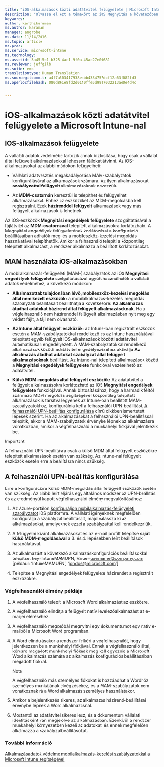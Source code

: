 ```yaml
---
title: "iOS-alkalmazások közti adatátvitel felügyelete | Microsoft Intune"
description: "Olvassa el ezt a témakört az iOS Megnyitás a követezőben funkciója használatának, valamint az alkalmazások közötti adatátvitel kezeléséhez szükséges mobilalkalmazás-kezelési szabályzatok megismeréséhez."
keywords: 
author: karthikaraman
ms.author: karaman
manager: angrobe
ms.date: 11/14/2016
ms.topic: article
ms.prod: 
ms.service: microsoft-intune
ms.technology: 
ms.assetid: 3a4515c1-b325-4ac1-9f0a-45ac27e00681
ms.reviewer: jeffgilb
ms.suite: ems
translationtype: Human Translation
ms.sourcegitcommit: a4f7a503417938eabb4334757dcf12a63f082fd3
ms.openlocfilehash: 080d861e8fd2d0140ffe5d9987032213ae0e4d4c


---
```


# <a name="manage-data-transfer-between-ios-apps-with-microsoft-intune"></a>iOS-alkalmazások közti adatátvitel felügyelete a Microsoft Intune-nal
## <a name="manage-ios-apps"></a>IOS-alkalmazások felügyelete
A vállalati adatok védelmébe tartozik annak biztosítása, hogy csak a vállalat által felügyelt alkalmazásokkal lehessen fájlokat átvinni.  Az iOS-alkalmazásokat az alábbi módokon felügyelheti:

-   Vállalati adatvesztés megakadályozása MAM-szabályzatok konfigurálásával az alkalmazások számára. Az ilyen alkalmazásokat **szabályzattal felügyelt** alkalmazásoknak nevezzük.

-   Az **MDM-csatornán** keresztül is telepíthet és felügyelhet alkalmazásokat.  Ehhez az eszközöket az MDM-megoldásba kell regisztrálni. Ezek **házirenddel felügyelt** alkalmazások vagy más felügyelt alkalmazások is lehetnek.

Az iOS-eszközök **Megnyitási engedélyek felügyelete** szolgáltatásával a fájlátvitel az **MDM-csatornával** telepített alkalmazásokra korlátozható. A Megnyitási engedélyek felügyeletének korlátozásai a konfiguráció beállításaiban adhatók meg, és a mobileszköz-kezelési megoldás használatával telepíthetők.  Amikor a felhasználó telepíti a központilag telepített alkalmazást, a rendszer alkalmazza a beállított korlátozásokat.
##  <a name="using-mam-with-ios-apps"></a>MAM használata iOS-alkalmazásokban
A mobilalkalmazás-felügyeleti (MAM-) szabályzatok az iOS **Megnyitási engedélyek felügyelete** szolgáltatásával együtt használhatók a vállalati adatok védelméhez, a következő módokon:

-   **Alkalmazottak tulajdonában lévő, mobileszköz-kezelési megoldás által nem kezelt eszközök:** a mobilalkalmazás-kezelési megoldás szabályzati beállításait beállíthatja a következőre: **Az alkalmazás átadhat adatokat házirend által felügyelt alkalmazásoknak**. Ha a végfelhasználó nem házirenddel felügyelt alkalmazásban nyit meg egy védett fájlt, a fájl nem olvasható.

-   **Az Intune által felügyelt eszközök:** az Intune-ban regisztrált eszközök esetén a MAM-szabályzatokkal rendelkező és az Intune használatával telepített egyéb felügyelt iOS-alkalmazások közötti adatátvitel automatikusan engedélyezett. A MAM-szabályzatokkal rendelkező alkalmazások közötti adatátvitel engedélyezéséhez aktiválja **Az alkalmazás átadhat adatokat szabályzat által felügyelt alkalmazásoknak** beállítást. Az Intune-nal telepített alkalmazások között a **Megnyitási engedélyek felügyelete** funkcióval vezérelhető az adatátvitel.   

-   **Külső MDM-megoldás által felügyelt eszközök:** Az adatátvitel a felügyelt alkalmazásokra korlátozható az IOS **Megnyitási engedélyek felügyelete** funkciójával.
Annak biztosításához, hogy a harmadik féltől származó MDM megoldás segítségével központilag telepített alkalmazások is társítva legyenek az Intune-ban beállított MAM-szabályzatokhoz, konfigurálnia kell a felhasználói UPN-beállítást, [A felhasználói UPN-beállítás konfigurálása](#configure-user-upn-setting) című cikkben ismertetett lépések szerint.  Ha az alkalmazásokat a felhasználói UPN-beállítással telepítik, akkor a MAM-szabályzatok érvénybe lépnek az alkalmazásra vonatkozóan, amikor a végfelhasználó a munkahelyi fiókjával jelentkezik be.

> [!IMPORTANT]
> A felhasználói UPN-beállításra csak a külső MDM által felügyelt eszközökre telepített alkalmazások esetén van szükség.  Az Intune-nal felügyelt eszközök esetén erre a beállításra nincs szükség.

## <a name="configure-user-upn-setting"></a>A felhasználói UPN-beállítás konfigurálása
Erre a konfigurációra külső MDM-megoldás által felügyelt eszközök esetén van szükség. Az alább leírt eljárás egy általános módszer az UPN-beállítás és az eredményül kapott végfelhasználói élmény megvalósításához:


1.  Az Azure-portálon [konfiguráljon mobilalkalmazás-felügyeleti szabályzatot](create-and-deploy-mobile-app-management-policies-with-microsoft-intune.md) iOS platformra. A vállalati igényeknek megfelelően konfigurálja a szabályzat beállításait, majd válassza ki az alkalmazásokat, amelyeknek ezzel a szabályzattal kell rendelkezniük.

2.  A felügyelni kívánt alkalmazásokat és az e-mail profilt telepítse **saját külső MDM-megoldásával** a 3. és 4. lépésekben leírt beállítások használatával.

3.  Az alkalmazást a következő alkalmazáskonfigurációs beállításokkal telepítse: key=IntuneMAMUPN, Value=<username@company.com> [például: ‘IntuneMAMUPN’, ‘jondoe@microsoft.com’]

4.  Telepítse a Megnyitási engedélyek felügyelete házirendet a regisztrált eszközökre.

### <a name="example-end-user-experience"></a>Végfelhasználói élmény példája

1.  A végfelhasználó telepíti a Microsoft Word alkalmazást az eszközre.

2.  A végfelhasználó elindítja a felügyelt natív levelezőalkalmazást az e-mailjei eléréséhez.

3.  A végfelhasználó megpróbál megnyitni egy dokumentumot egy natív e-mailből a Microsoft Word programban.

4.  A Word elindulásakor a rendszer felkéri a végfelhasználót, hogy jelentkezzen be a munkahelyi fiókjával.  Ennek a végfelhasználó által, kérésre megadott munkahelyi fióknak meg kell egyeznie a Microsoft Word alkalmazás számára az alkalmazás konfigurációs beállításaiban megadott fiókkal.

    > [!NOTE]
    > A végfelhasználó más személyes fiókokat is hozzáadhat a Wordhöz személyes munkájának elvégzéséhez, és a MAM-szabályzatok nem vonatkoznak rá a Word alkalmazás személyes használatakor.

5.  Amikor a bejelentkezés sikeres, az alkalmazás házirend-beállításai érvénybe lépnek a Word alkalmazásnál.

6.  Mostantól az adatátvitel sikeres lesz, és a dokumentum vállalati identitásként van megjelölve az alkalmazásban. Ezenkívül a rendszer munkahelyi környezetben kezeli az adatokat, és ennek megfelelően alkalmazza a szabályzatbeállításokat.

### <a name="see-also"></a>További információ
[Alkalmazásadatok védelme mobilalkalmazás-kezelési szabályzatokkal a Microsoft Intune segítségével](protect-app-data-using-mobile-app-management-policies-with-microsoft-intune.md)



<!--HONumber=Nov16_HO1-->


